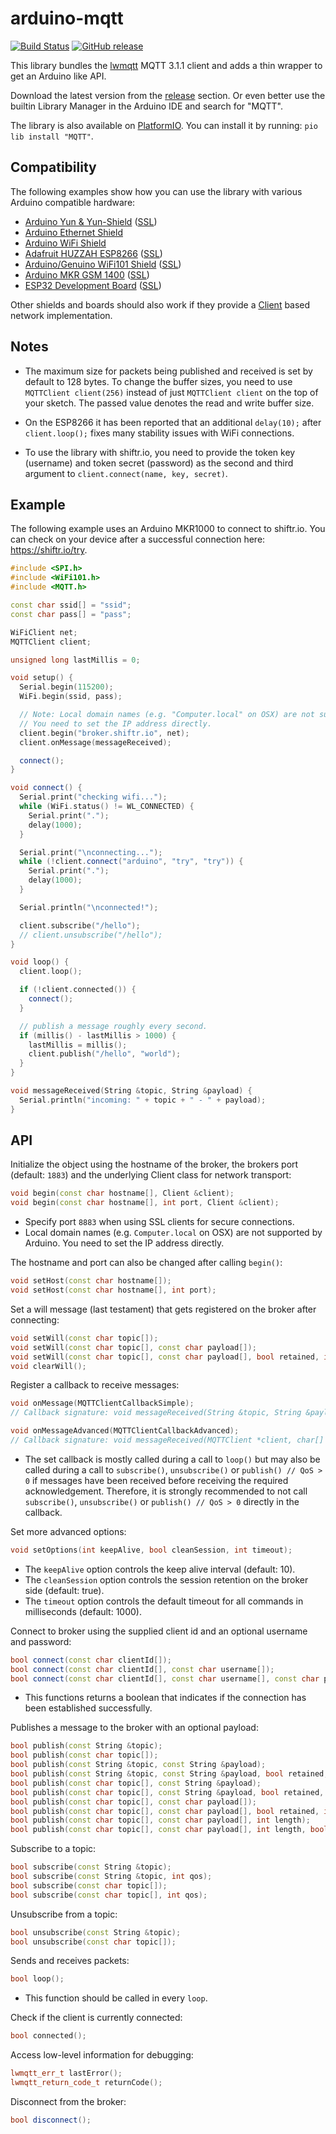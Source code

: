 # arduino-mqtt

[![Build Status](https://travis-ci.org/256dpi/arduino-mqtt.svg?branch=master)](https://travis-ci.org/256dpi/arduino-mqtt)
[![GitHub release](https://img.shields.io/github/release/256dpi/arduino-mqtt.svg)](https://github.com/256dpi/arduino-mqtt/releases)

This library bundles the [lwmqtt](https://github.com/256dpi/lwmqtt) MQTT 3.1.1 client and adds a thin wrapper to get an Arduino like API.

Download the latest version from the [release](https://github.com/256dpi/arduino-mqtt/releases) section. Or even better use the builtin Library Manager in the Arduino IDE and search for "MQTT".

The library is also available on [PlatformIO](https://platformio.org/lib/show/617/MQTT). You can install it by running: `pio lib install "MQTT"`. 

## Compatibility

The following examples show how you can use the library with various Arduino compatible hardware:

- [Arduino Yun & Yun-Shield](https://github.com/256dpi/arduino-mqtt/blob/master/examples/ArduinoYun/ArduinoYun.ino) ([SSL](https://github.com/256dpi/arduino-mqtt/blob/master/examples/ArduinoYun_SSL/ArduinoYun_SSL.ino))
- [Arduino Ethernet Shield](https://github.com/256dpi/arduino-mqtt/blob/master/examples/ArduinoEthernetShield/ArduinoEthernetShield.ino)    
- [Arduino WiFi Shield](https://github.com/256dpi/arduino-mqtt/blob/master/examples/ArduinoWiFiShield/ArduinoWiFiShield.ino)
- [Adafruit HUZZAH ESP8266](https://github.com/256dpi/arduino-mqtt/blob/master/examples/AdafruitHuzzahESP8266/AdafruitHuzzahESP8266.ino) ([SSL](https://github.com/256dpi/arduino-mqtt/blob/master/examples/AdafruitHuzzahESP8266_SSL/AdafruitHuzzahESP8266_SSL.ino))
- [Arduino/Genuino WiFi101 Shield](https://github.com/256dpi/arduino-mqtt/blob/master/examples/ArduinoWiFi101/ArduinoWiFi101.ino) ([SSL](https://github.com/256dpi/arduino-mqtt/blob/master/examples/ArduinoWiFi101_SSL/ArduinoWiFi101_SSL.ino))
- [Arduino MKR GSM 1400](https://github.com/256dpi/arduino-mqtt/blob/master/examples/ArduinoMKRGSM1400/ArduinoMKRGSM1400.ino) ([SSL](https://github.com/256dpi/arduino-mqtt/blob/master/examples/ArduinoMKRGSM1400_SSL/ArduinoMKRGSM1400_SSL.ino))
- [ESP32 Development Board](https://github.com/256dpi/arduino-mqtt/blob/master/examples/ESP32DevelopmentBoard/ESP32DevelopmentBoard.ino) ([SSL](https://github.com/256dpi/arduino-mqtt/blob/master/examples/ESP32DevelopmentBoard_SSL/ESP32DevelopmentBoard_SSL.ino))

Other shields and boards should also work if they provide a [Client](https://www.arduino.cc/en/Reference/ClientConstructor) based network implementation.

## Notes

- The maximum size for packets being published and received is set by default to 128 bytes. To change the buffer sizes, you need to use `MQTTClient client(256)` instead of just `MQTTClient client` on the top of your sketch. The passed value denotes the read and write buffer size.

- On the ESP8266 it has been reported that an additional `delay(10);` after `client.loop();` fixes many stability issues with WiFi connections.

- To use the library with shiftr.io, you need to provide the token key (username) and token secret (password) as the second and third argument to `client.connect(name, key, secret)`. 

## Example

The following example uses an Arduino MKR1000 to connect to shiftr.io. You can check on your device after a successful connection here: https://shiftr.io/try.

```c++
#include <SPI.h>
#include <WiFi101.h>
#include <MQTT.h>

const char ssid[] = "ssid";
const char pass[] = "pass";

WiFiClient net;
MQTTClient client;

unsigned long lastMillis = 0;

void setup() {
  Serial.begin(115200);
  WiFi.begin(ssid, pass);

  // Note: Local domain names (e.g. "Computer.local" on OSX) are not supported by Arduino.
  // You need to set the IP address directly.
  client.begin("broker.shiftr.io", net);
  client.onMessage(messageReceived);

  connect();
}

void connect() {
  Serial.print("checking wifi...");
  while (WiFi.status() != WL_CONNECTED) {
    Serial.print(".");
    delay(1000);
  }

  Serial.print("\nconnecting...");
  while (!client.connect("arduino", "try", "try")) {
    Serial.print(".");
    delay(1000);
  }

  Serial.println("\nconnected!");

  client.subscribe("/hello");
  // client.unsubscribe("/hello");
}

void loop() {
  client.loop();

  if (!client.connected()) {
    connect();
  }

  // publish a message roughly every second.
  if (millis() - lastMillis > 1000) {
    lastMillis = millis();
    client.publish("/hello", "world");
  }
}

void messageReceived(String &topic, String &payload) {
  Serial.println("incoming: " + topic + " - " + payload);
}
```

## API

Initialize the object using the hostname of the broker, the brokers port (default: `1883`) and the underlying Client class for network transport:

```c++
void begin(const char hostname[], Client &client);
void begin(const char hostname[], int port, Client &client);
```

- Specify port `8883` when using SSL clients for secure connections.
- Local domain names (e.g. `Computer.local` on OSX) are not supported by Arduino. You need to set the IP address directly.

The hostname and port can also be changed after calling `begin()`:

```c++
void setHost(const char hostname[]);
void setHost(const char hostname[], int port);
```

Set a will message (last testament) that gets registered on the broker after connecting:

```c++
void setWill(const char topic[]);
void setWill(const char topic[], const char payload[]);
void setWill(const char topic[], const char payload[], bool retained, int qos);
void clearWill();
```

Register a callback to receive messages:

```c++
void onMessage(MQTTClientCallbackSimple);
// Callback signature: void messageReceived(String &topic, String &payload) {}

void onMessageAdvanced(MQTTClientCallbackAdvanced);
// Callback signature: void messageReceived(MQTTClient *client, char[] topic, char payload[], int payload_length) {}
```

- The set callback is mostly called during a call to `loop()` but may also be called during a call to `subscribe()`, `unsubscribe()` or `publish() // QoS > 0` if messages have been received before receiving the required acknowledgement. Therefore, it is strongly recommended to not call `subscribe()`, `unsubscribe()` or `publish() // QoS > 0` directly in the callback.

Set more advanced options:

```c++
void setOptions(int keepAlive, bool cleanSession, int timeout);
```

- The `keepAlive` option controls the keep alive interval (default: 10).
- The `cleanSession` option controls the session retention on the broker side (default: true).
- The `timeout` option controls the default timeout for all commands in milliseconds (default: 1000). 

Connect to broker using the supplied client id and an optional username and password:

```c++
bool connect(const char clientId[]);
bool connect(const char clientId[], const char username[]);
bool connect(const char clientId[], const char username[], const char password[]);
```

- This functions returns a boolean that indicates if the connection has been established successfully.

Publishes a message to the broker with an optional payload:

```c++
bool publish(const String &topic);
bool publish(const char topic[]);
bool publish(const String &topic, const String &payload);
bool publish(const String &topic, const String &payload, bool retained, int qos);
bool publish(const char topic[], const String &payload);
bool publish(const char topic[], const String &payload, bool retained, int qos);
bool publish(const char topic[], const char payload[]);
bool publish(const char topic[], const char payload[], bool retained, int qos);
bool publish(const char topic[], const char payload[], int length);
bool publish(const char topic[], const char payload[], int length, bool retained, int qos);
```

Subscribe to a topic:

```c++
bool subscribe(const String &topic);
bool subscribe(const String &topic, int qos); 
bool subscribe(const char topic[]);
bool subscribe(const char topic[], int qos);
```

Unsubscribe from a topic:

```c++
bool unsubscribe(const String &topic);
bool unsubscribe(const char topic[]);
```

Sends and receives packets:

```c++
bool loop();
```

- This function should be called in every `loop`.

Check if the client is currently connected:

```c++
bool connected();
```

Access low-level information for debugging:

```c++
lwmqtt_err_t lastError();
lwmqtt_return_code_t returnCode();
```

Disconnect from the broker:

```c++
bool disconnect();
```
